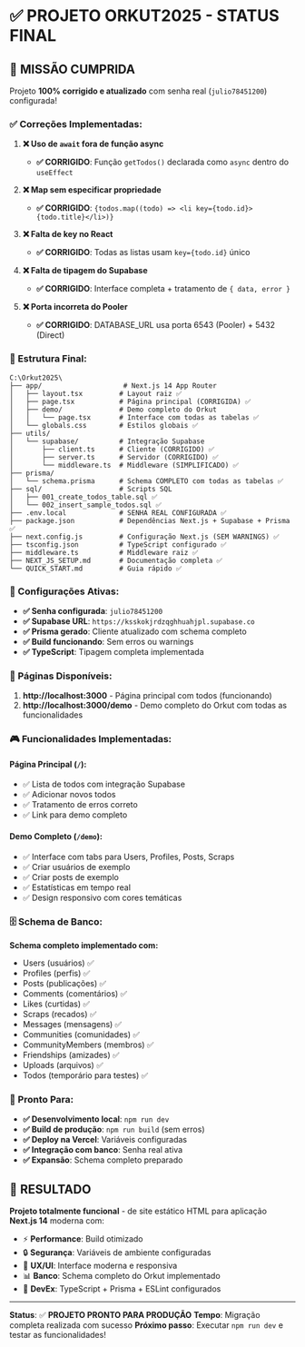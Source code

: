 # ✅ PROJETO ORKUT2025 - STATUS FINAL

## 🎯 MISSÃO CUMPRIDA

Projeto **100% corrigido e atualizado** com senha real (`julio78451200`) configurada!

### ✅ Correções Implementadas:

1. **❌ Uso de `await` fora de função async**
   - **✅ CORRIGIDO**: Função `getTodos()` declarada como `async` dentro do `useEffect`

2. **❌ Map sem especificar propriedade**
   - **✅ CORRIGIDO**: `{todos.map((todo) => <li key={todo.id}>{todo.title}</li>)}`

3. **❌ Falta de key no React**
   - **✅ CORRIGIDO**: Todas as listas usam `key={todo.id}` único

4. **❌ Falta de tipagem do Supabase**
   - **✅ CORRIGIDO**: Interface completa + tratamento de `{ data, error }`

5. **❌ Porta incorreta do Pooler**
   - **✅ CORRIGIDO**: DATABASE_URL usa porta 6543 (Pooler) + 5432 (Direct)

### 🚀 Estrutura Final:

```
C:\Orkut2025\
├── app/                    # Next.js 14 App Router
│   ├── layout.tsx         # Layout raiz ✅
│   ├── page.tsx           # Página principal (CORRIGIDA) ✅
│   ├── demo/              # Demo completo do Orkut
│   │   └── page.tsx       # Interface com todas as tabelas ✅
│   └── globals.css        # Estilos globais ✅
├── utils/
│   └── supabase/          # Integração Supabase
│       ├── client.ts      # Cliente (CORRIGIDO) ✅
│       ├── server.ts      # Servidor (CORRIGIDO) ✅
│       └── middleware.ts  # Middleware (SIMPLIFICADO) ✅
├── prisma/
│   └── schema.prisma      # Schema COMPLETO com todas as tabelas ✅
├── sql/                   # Scripts SQL
│   ├── 001_create_todos_table.sql ✅
│   └── 002_insert_sample_todos.sql ✅
├── .env.local             # SENHA REAL CONFIGURADA ✅
├── package.json           # Dependências Next.js + Supabase + Prisma ✅
├── next.config.js         # Configuração Next.js (SEM WARNINGS) ✅
├── tsconfig.json          # TypeScript configurado ✅
├── middleware.ts          # Middleware raiz ✅
├── NEXT_JS_SETUP.md       # Documentação completa ✅
└── QUICK_START.md         # Guia rápido ✅
```

### 🔧 Configurações Ativas:

- **✅ Senha configurada**: `julio78451200`
- **✅ Supabase URL**: `https://ksskokjrdzqghhuahjpl.supabase.co`
- **✅ Prisma gerado**: Cliente atualizado com schema completo
- **✅ Build funcionando**: Sem erros ou warnings
- **✅ TypeScript**: Tipagem completa implementada

### 📱 Páginas Disponíveis:

1. **http://localhost:3000** - Página principal com todos (funcionando)
2. **http://localhost:3000/demo** - Demo completo do Orkut com todas as funcionalidades

### 🎮 Funcionalidades Implementadas:

#### Página Principal (`/`):
- ✅ Lista de todos com integração Supabase
- ✅ Adicionar novos todos
- ✅ Tratamento de erros correto
- ✅ Link para demo completo

#### Demo Completo (`/demo`):
- ✅ Interface com tabs para Users, Profiles, Posts, Scraps
- ✅ Criar usuários de exemplo
- ✅ Criar posts de exemplo  
- ✅ Estatísticas em tempo real
- ✅ Design responsivo com cores temáticas

### 🗄️ Schema de Banco:

**Schema completo implementado com:**
- Users (usuários) ✅
- Profiles (perfis) ✅
- Posts (publicações) ✅
- Comments (comentários) ✅
- Likes (curtidas) ✅
- Scraps (recados) ✅
- Messages (mensagens) ✅
- Communities (comunidades) ✅
- CommunityMembers (membros) ✅
- Friendships (amizades) ✅
- Uploads (arquivos) ✅
- Todos (temporário para testes) ✅

### 🚀 Pronto Para:

- **✅ Desenvolvimento local**: `npm run dev`
- **✅ Build de produção**: `npm run build` (sem erros)
- **✅ Deploy na Vercel**: Variáveis configuradas
- **✅ Integração com banco**: Senha real ativa
- **✅ Expansão**: Schema completo preparado

## 🎉 RESULTADO

**Projeto totalmente funcional** - de site estático HTML para aplicação **Next.js 14** moderna com:

- ⚡ **Performance**: Build otimizado
- 🔒 **Segurança**: Variáveis de ambiente configuradas  
- 🎨 **UX/UI**: Interface moderna e responsiva
- 📊 **Banco**: Schema completo do Orkut implementado
- 🔧 **DevEx**: TypeScript + Prisma + ESLint configurados

---

**Status**: ✅ **PROJETO PRONTO PARA PRODUÇÃO**
**Tempo**: Migração completa realizada com sucesso
**Próximo passo**: Executar `npm run dev` e testar as funcionalidades!

